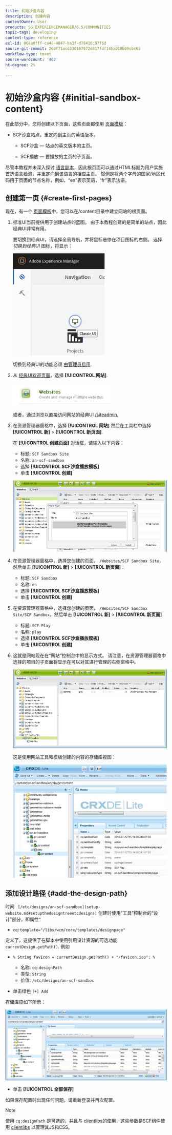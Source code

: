 ```yaml
---
title: 初始沙盒内容
description: 创建内容
contentOwner: User
products: SG_EXPERIENCEMANAGER/6.5/COMMUNITIES
topic-tags: developing
content-type: reference
exl-id: 068a0fff-ca48-4847-ba3f-d78416c97f6d
source-git-commit: 260f71acd330167572d817fdf145a018b09cbc65
workflow-type: tm+mt
source-wordcount: '462'
ht-degree: 2%

---
```


# 初始沙盒内容 {#initial-sandbox-content}

在此部分中，您将创建以下页面，这些页面都使用 [页面模板](initial-app.md#createthepagetemplate)：

* SCF沙盒站点，重定向到主页的英语版本。

   * SCF沙盒 — 站点的英文版本的主页。

   * SCF播放 — 要播放的主页的子页面。

尽管本教程并未深入探讨 [语言副本](../../help/sites-administering/tc-prep.md)，因此根页面可以通过HTML标题为用户实施首选语言检测，并重定向到该语言的相应主页。 惯例是将两个字母的国家/地区代码用于页面的节点名称，例如，“en”表示英语，“fr”表示法语。

## 创建第一页 {#create-first-pages}

现在，有一个 [页面模板](initial-app.md#createthepagetemplate)中，您可以在/content目录中建立网站的根页面。

1. 标准UI当前提供用于创建站点的蓝图。 由于本教程创建的是简单的站点，因此经典UI非常有用。

   要切换到经典UI，请选择全局导航，并将鼠标悬停在项目图标的右侧。 选择 *切换到经典UI* 图标，将显示：

   ![经典ui](assets/classic-ui.png)

   切换到经典UI的功能必须 [由管理员启用](../../help/sites-administering/enable-classic-ui.md).

1. 从 [经典UI欢迎页面](http://localhost:4502/welcome.html)，选择 **[!UICONTROL 网站]**.

   ![classic-ui-website](assets/classic-ui-website.png)

   或者，通过浏览以直接访问网站的经典UI [/siteadmin.](http://localhost:4502/siteadmin)

1. 在资源管理器窗格中，选择 **[!UICONTROL 网站]** 然后在工具栏中选择 **[!UICONTROL 新]** > **[!UICONTROL 新页面]**.

   在 **[!UICONTROL 创建页面]** 对话框，请输入以下内容：

   * 标题: `SCF Sandbox Site`
   * 名称: `an-scf-sandbox`
   * 选择 **[!UICONTROL SCF沙盒播放模板]**
   * 单击 **[!UICONTROL 创建]**

   ![classic-ui-create-page](assets/classic-ui-create-page.png)

1. 在资源管理器窗格中，选择您创建的页面， `/Websites/SCF Sandbox Site`，然后单击 **[!UICONTROL 新]** > **[!UICONTROL 新页面]**：

   * 标题: `SCF Sandbox`
   * 名称: `en`
   * 选择 **[!UICONTROL SCF沙盒播放模板]**
   * 单击 **[!UICONTROL 创建]**

1. 在资源管理器窗格中，选择您创建的页面， `/Websites/SCF Sandbox Site/SCF Sandbox`，然后单击 **[!UICONTROL 新]** > **[!UICONTROL 新页面]**

   * 标题: `SCF Play`
   * 名称: `play`
   * 选择 **[!UICONTROL SCF沙盒播放模板]**
   * 单击 **[!UICONTROL 创建]**

1. 这就是网站现在在“网站”控制台中的显示方式。 请注意，在资源管理器窗格中选择的项目的子页面将显示在可以对其进行管理的右侧窗格中。

   ![classic-ui-website-page](assets/classic-ui-website-page.png)

   这是使用网站工具和模板创建的内容的存储库视图：

   ![classic-ui-repository-view](assets/classic-ui-repository-view.png)

## 添加设计路径 {#add-the-design-path}

时间 ` [/etc/designs/an-scf-sandbox](setup-website.md#setupthedesigntreeetcdesigns)` 创建时使用“工具”控制台的“设计”部分，即属性“

* `cq:template="/libs/wcm/core/templates/designpage"`

定义了，这提供了在脚本中使用引用设计资源的可选功能 `currentDesign.getPath()`. 例如

* `% String favIcon = currentDesign.getPath() + "/favicon.ico"; %`


   * 名称: `cq:designPath`
   * 类型: `String`
   * 价值: `/etc/designs/an-scf-sandbox`

* 单击绿色 `[+] Add`

存储库应如下所示：

![classic-ui-repository-path](assets/classic-ui-repository-path.png)

* 单击 **[!UICONTROL 全部保存]**

如果保存配置时出现任何问题，请重新登录并再次配置。

>[!NOTE]
>
>使用 `cq:designPath` 是可选的，并且与 [clientlibs的使用](develop-app.md#includeclientlibsintemplate)，这些参数是SCF组件使用 [clientlibs](client-customize.md#clientlibs-for-scf) 以管理其JS和CSS。
